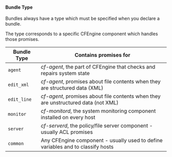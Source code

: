 #### Bundle Type

Bundles always have a type which must be specified when you declare a bundle.

The type corresponds to a specific CFEngine component which handles those promises.

| Bundle Type | Contains promises for |
|-------------|-----------------------|
| `agent`     | *cf-agent*, the part of CFEngine that checks and repairs system state
| `edit_xml`  | *cf-agent*, promises about file contents when they are structured data (XML)
| `edit_line` | *cf-agent*, promises about file contents when they are unstructured data (not XML)
| `monitor`   | *cf-monitord*, the system monitoring component installed on every host
| `server`    | *cf-serverd*, the policy/file server component - usually ACL promises
| `common`    | Any CFEngine component - usually used to define variables and to classify hosts

